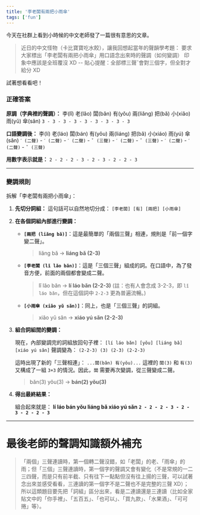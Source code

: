 ```yaml
---
title: '李老闆有兩把小雨傘'
tags: ['fun']
---
```

今天在社群上看到小時候的中文老師發了一篇很有意思的文章。

>近日的中文怪物（卡比寶寶吃水餃），讓我回想起當年的聲韻學考題：
要求大家標出「李老闆有兩把小雨傘」用口語念出來時的聲調（如何變調）
印象中應該是全班覆沒 XD
--
貼心提醒：全部標三聲ˇ會對三個字，但全對才給分 XD

試著想看看吧！

### 正確答案

**原調（字典裡的聲調）：**
李(lǐ) 老(lǎo) 闆(bǎn) 有(yǒu) 兩(liǎng) 把(bǎ) 小(xiǎo) 雨(yǔ) 傘(sǎn)
`3 - 3 - 3 - 3 - 3 - 3 - 3 - 3 - 3`

**口語變調後：**
李(lí) 老(láo) 闆(bán) 有(yǒu) 兩(liáng) 把(bǎ) 小(xiáo) 雨(yú) 傘(sǎn)
`ˊ (二聲)` - `ˊ (二聲)` - `ˊ (二聲)` - `ˇ (三聲)` - `ˊ (二聲)` - `ˇ (三聲)` - `ˊ (二聲)` - `ˊ (二聲)` - `ˇ (三聲)`

**用數字表示就是：**
`2 - 2 - 2 - 3 - 2 - 3 - 2 - 2 - 3`

---

### 變調規則

拆解「李老闆有兩把小雨傘」：

1.  **先切分詞組：**
    這句話可以自然地切分成：
    `[李老闆] [有] [兩把] [小雨傘]`

2.  **在各個詞組內部進行變調：**

    * **`[兩把 (liǎng bǎ)]`**：這是最簡單的「兩個三聲」相連，規則是「前一個字變二聲」。
        > liǎng bǎ → **liáng bǎ (2-3)**

    * **`[李老闆 (lǐ lǎo bǎn)]`**：這是「三個三聲」組成的詞。在口語中，為了發音方便，前面的兩個都會變成二聲。
        > lǐ lǎo bǎn → **lí láo bǎn (2-2-3)**
        > (註：也有人會念成 3-2-3，即 `lǐ láo bǎn`，但在這個詞中 `2-2-3` 更為普遍流暢。)

    * **`[小雨傘 (xiǎo yǔ sǎn)]`**：同上，也是「三個三聲」的詞組。
        > xiǎo yǔ sǎn → **xiáo yú sǎn (2-2-3)**

3.  **組合詞組間的變調：**

    現在，內部變調完的詞組放回句子裡：
    `[lí láo bǎn] [yǒu] [liáng bǎ] [xiáo yú sǎn]`
    聲調變為：
    `(2-2-3) (3) (2-3) (2-2-3)`

    這時出現了新的「三聲相連」：
    `...闆(bǎn) 有(yǒu)...`
    這裡的 `闆(3)` 和 `有(3)` 又構成了一組 `3+3` 的情況。因此，`闆` 需要再次變調，從三聲變成二聲。

    > bǎn(3) yǒu(3) → **bán(2) yǒu(3)**

4.  **得出最終結果：**

    組合起來就是：
    **lí láo bán yǒu liáng bǎ xiáo yú sǎn**
    **`2 - 2 - 2 - 3 - 2 - 3 - 2 - 2 - 3`**

---
# 最後老師的聲調知識額外補充

> 「兩個」三聲連讀時，第一個轉二聲沒錯，如「老闆」的老、「雨傘」的雨；但「三個」三聲連讀時，第一個字的聲調又會有變化（不是常規的一二三四聲，而是只有前半截、只有往下一點點但沒有往上揚的三聲，可以試著念出來並感受看看，三連讀的第一個字不是二聲也不是完整的三聲 XD）；所以這類題目要先把「詞組」區分出來，看是二連讀還是三連讀（比如全家貼文中的「你手裡」、「五百五」、「也可以」、「買九款」、「水果酒」、「可可捲」等）。
